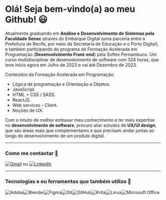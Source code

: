 # Olá! Seja bem-vindo(a) ao meu Github! 😃 

Atualmente graduando em **Análise e Desenvolvimento de Sistemas pela Faculdade Senac** através do Embarque Digital (uma parceria entre a Prefeitura de Recife, por meio da Secretaria de Educação e o Porto Digital), e também participando do programa de Formação Acelerada em Programação (**Desenvolvimento Front-end**) pela Softex Pernambuco. Um curso multidisciplinar de desenvolvimento de software com 324 horas, que teve início agora em Julho de 2023 e vai até Dezembro de 2023.

Conteúdos da Formação Acelerada em Programação:
- Lógica de programação e Orientação a Objetos.
- JavaScript.
- HTML + CSS / SASS.
- ReactJS.
- Web services - Client.
- Noções de UX.

Com o intuito de melhor embasar meu conhecimento e ter mais expertise no **desenvolvimento de software**, procuro aliar estudos de **UX/UI design**, que são áreas mais que complementares e que precisam andar juntas ao longo do desenvolvimento de um produto digital.

----
### Como me contactar 📧  
[![Gmail](https://img.shields.io/badge/Gmail-D14836?style=for-the-badge&logo=gmail&logoColor=white&link=mailto:luizreis.3d@gmail.com)](mailto:luizreis.3d@gmail.com)  ou  [![LinkedIn](https://img.shields.io/badge/linkedin-%230077B5.svg?style=for-the-badge&logo=linkedin&logoColor=white&link=https://https://www.linkedin.com/in/luizreis3d/)](https://www.linkedin.com/in/luizreis3d/)

----
### Tecnologias e ou ferramentas que também utilizo 💾
![Adobe](https://img.shields.io/badge/adobe-%23FF0000.svg?style=for-the-badge&logo=adobe&logoColor=white)![Blender](https://img.shields.io/badge/blender-%23F5792A.svg?style=for-the-badge&logo=blender&logoColor=white)![Figma](https://img.shields.io/badge/figma-%23F24E1E.svg?style=for-the-badge&logo=figma&logoColor=white)![Git](https://img.shields.io/badge/git-%23F05033.svg?style=for-the-badge&logo=git&logoColor=white)![GitHub](https://img.shields.io/badge/github-%23121011.svg?style=for-the-badge&logo=github&logoColor=white)![Krita](https://img.shields.io/badge/Krita-203759?style=for-the-badge&logo=krita&logoColor=EEF37B)![Linux](https://img.shields.io/badge/Linux-FCC624?style=for-the-badge&logo=linux&logoColor=black)![Microsoft Office](https://img.shields.io/badge/Microsoft_Office-D83B01?style=for-the-badge&logo=microsoft-office&logoColor=white)
